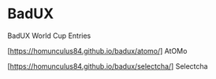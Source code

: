 # BadUX
BadUX World Cup Entries

[https://homunculus84.github.io/badux/atomo/] AtOMo

[https://homunculus84.github.io/badux/selectcha/] Selectcha
